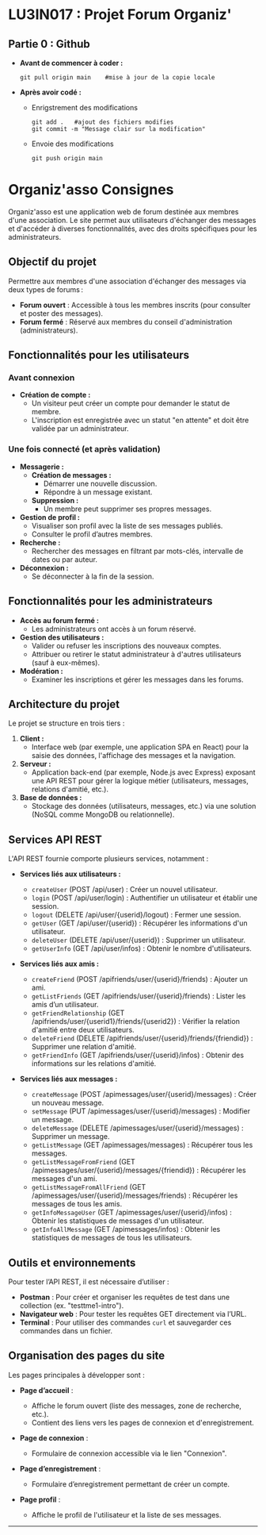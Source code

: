 # LU3IN017 : Projet Forum Organiz'

## Partie 0 : Github

- **Avant de commencer à coder :**
    ```
    git pull origin main    #mise à jour de la copie locale
    ```

- **Après avoir codé :**
    - Enrigstrement des modifications 
        ```
        git add .   #ajout des fichiers modifies
        git commit -m "Message clair sur la modification"
        ```
    - Envoie des modifications 
        ```
        git push origin main
        ```

# Organiz'asso Consignes

Organiz'asso est une application web de forum destinée aux membres d'une association. Le site permet aux utilisateurs d'échanger des messages et d'accéder à diverses fonctionnalités, avec des droits spécifiques pour les administrateurs.

## Objectif du projet

Permettre aux membres d'une association d'échanger des messages via deux types de forums :
- **Forum ouvert** : Accessible à tous les membres inscrits (pour consulter et poster des messages).
- **Forum fermé** : Réservé aux membres du conseil d'administration (administrateurs).

## Fonctionnalités pour les utilisateurs

### Avant connexion
- **Création de compte :**  
  - Un visiteur peut créer un compte pour demander le statut de membre.
  - L'inscription est enregistrée avec un statut "en attente" et doit être validée par un administrateur.

### Une fois connecté (et après validation)
- **Messagerie :**
  - **Création de messages :**  
    - Démarrer une nouvelle discussion.
    - Répondre à un message existant.
  - **Suppression :**  
    - Un membre peut supprimer ses propres messages.
- **Gestion de profil :**
  - Visualiser son profil avec la liste de ses messages publiés.
  - Consulter le profil d’autres membres.
- **Recherche :**
  - Rechercher des messages en filtrant par mots-clés, intervalle de dates ou par auteur.
- **Déconnexion :**
  - Se déconnecter à la fin de la session.

## Fonctionnalités pour les administrateurs

- **Accès au forum fermé :**  
  - Les administrateurs ont accès à un forum réservé.
- **Gestion des utilisateurs :**
  - Valider ou refuser les inscriptions des nouveaux comptes.
  - Attribuer ou retirer le statut administrateur à d'autres utilisateurs (sauf à eux-mêmes).
- **Modération :**
  - Examiner les inscriptions et gérer les messages dans les forums.

## Architecture du projet

Le projet se structure en trois tiers :

1. **Client :**
   - Interface web (par exemple, une application SPA en React) pour la saisie des données, l'affichage des messages et la navigation.
2. **Serveur :**
   - Application back-end (par exemple, Node.js avec Express) exposant une API REST pour gérer la logique métier (utilisateurs, messages, relations d'amitié, etc.).
3. **Base de données :**
   - Stockage des données (utilisateurs, messages, etc.) via une solution (NoSQL comme MongoDB ou relationnelle).

## Services API REST

L'API REST fournie comporte plusieurs services, notamment :

- **Services liés aux utilisateurs :**
  - `createUser` (POST /api/user) : Créer un nouvel utilisateur.
  - `login` (POST /api/user/login) : Authentifier un utilisateur et établir une session.
  - `logout` (DELETE /api/user/{userid}/logout) : Fermer une session.
  - `getUser` (GET /api/user/{userid}) : Récupérer les informations d'un utilisateur.
  - `deleteUser` (DELETE /api/user/{userid}) : Supprimer un utilisateur.
  - `getUserInfo` (GET /api/user/infos) : Obtenir le nombre d'utilisateurs.

- **Services liés aux amis :**
  - `createFriend` (POST /apifriends/user/{userid}/friends) : Ajouter un ami.
  - `getListFriends` (GET /apifriends/user/{userid}/friends) : Lister les amis d’un utilisateur.
  - `getFriendRelationship` (GET /apifriends/user/{userid1}/friends/{userid2}) : Vérifier la relation d'amitié entre deux utilisateurs.
  - `deleteFriend` (DELETE /apifriends/user/{userid}/friends/{friendid}) : Supprimer une relation d'amitié.
  - `getFriendInfo` (GET /apifriends/user/{userid}/infos) : Obtenir des informations sur les relations d'amitié.

- **Services liés aux messages :**
  - `createMessage` (POST /apimessages/user/{userid}/messages) : Créer un nouveau message.
  - `setMessage` (PUT /apimessages/user/{userid}/messages) : Modifier un message.
  - `deleteMessage` (DELETE /apimessages/user/{userid}/messages) : Supprimer un message.
  - `getListMessage` (GET /apimessages/messages) : Récupérer tous les messages.
  - `getListMessageFromFriend` (GET /apimessages/user/{userid}/messages/{friendid}) : Récupérer les messages d'un ami.
  - `getListMessageFromAllFriend` (GET /apimessages/user/{userid}/messages/friends) : Récupérer les messages de tous les amis.
  - `getInfoMessageUser` (GET /apimessages/user/{userid}/infos) : Obtenir les statistiques de messages d'un utilisateur.
  - `getInfoAllMessage` (GET /apimessages/infos) : Obtenir les statistiques de messages de tous les utilisateurs.

## Outils et environnements

Pour tester l’API REST, il est nécessaire d’utiliser :

- **Postman** : Pour créer et organiser les requêtes de test dans une collection (ex. "testtme1-intro").
- **Navigateur web** : Pour tester les requêtes GET directement via l’URL.
- **Terminal** : Pour utiliser des commandes `curl` et sauvegarder ces commandes dans un fichier.

## Organisation des pages du site

Les pages principales à développer sont :

- **Page d’accueil** :  
  - Affiche le forum ouvert (liste des messages, zone de recherche, etc.).
  - Contient des liens vers les pages de connexion et d'enregistrement.

- **Page de connexion** :  
  - Formulaire de connexion accessible via le lien "Connexion".

- **Page d’enregistrement** :  
  - Formulaire d’enregistrement permettant de créer un compte.

- **Page profil** :  
  - Affiche le profil de l'utilisateur et la liste de ses messages.

---